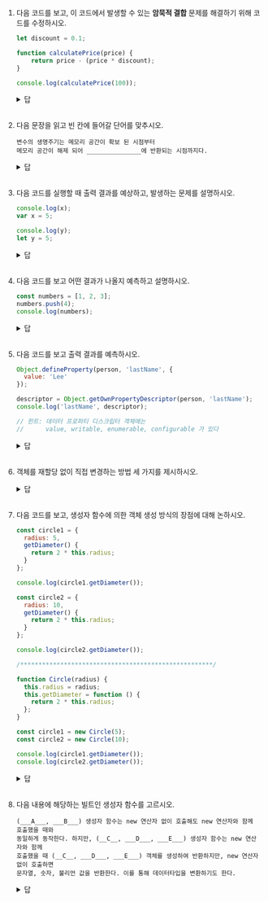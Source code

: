1. 다음 코드를 보고, 이 코드에서 발생할 수 있는 **암묵적 결합** 문제를 해결하기 위해 코드를 수정하시오.
    
    ```jsx
    let discount = 0.1;
    
    function calculatePrice(price) {
        return price - (price * discount);
    }
    
    console.log(calculatePrice(100));
    ```
    
    <details>
    <summary>답</summary>
    <div markdown="1">
    A.

    ```jsx
    function calculatePrice(price, discount) {
        return price - (price * discount);
    }
    console.log(calculatePrice(100, 0.1));
    ```

    전역변수 `discount` 가 함수 내부에서 사용되고 있어 암묵적 결합이 발생
    → 이를 해결하기 위해 `discount` 값을 함수의 매개변수로 전달해야함

    (출제위치: 14장 203쪽 마지막 문단)
    </div>
    </details>
    <br>

2. 다음 문장을 읽고 빈 칸에 들어갈 단어를 맞추시오.
    
    ```
    변수의 생명주기는 메모리 공간이 확보 된 시점부터
    메모리 공간이 해제 되어 _______________에 반환되는 시점까지다.
    ```

    <details>
    <summary>답</summary>
    <div markdown="1">
    A. 가용 메모리 풀

    (출제위치: 14장 201쪽 다섯번째 문단)
    </div>
    </details>
    <br>

3. 다음 코드를 실행할 때 출력 결과를 예상하고, 발생하는 문제를 설명하시오.
    
    ```jsx
    console.log(x);
    var x = 5;
    
    console.log(y);
    let y = 5;
    ```
    
    <details>
    <summary>답</summary>
    <div markdown="1">
    A. undefined, ReferenceError 발생

    `var`로 선언된 변수는 **호이스팅(hoisting)** 되어 선언이 코드의 최상단으로 이동한다. 하지만 **초기화는 선언 위치에서 이루어지기 때문에** 선언 전에 `x`를 출력하면 `undefined`가 출력된다.
    
    `let`으로 선언된 변수는 일시적 사각지대(TDZ)에 들어간다. 즉, `let` 선언 전에 해당 변수를 접근하려고 하면 `ReferenceError`가 발생한다.

    (출제위치: 15장 213쪽 첫번째 문단)
    </div>
    </details>
    <br>


1. 다음 코드를 보고 어떤 결과가 나올지 예측하고 설명하시오.
    
    ```jsx
    const numbers = [1, 2, 3];
    numbers.push(4);
    console.log(numbers);
    ```
    
    <details>
    <summary>답</summary>
    <div markdown="1">
    A. 코드는 정상작동한다. `numbers` 배열에 값 `4`가 추가됨

    `const`로 선언된 배열도 객체와 마찬가지로 내부 요소는 수정, 추가, 삭제가 가능하지만,
    배열 자체를 재할당할 수는 없다.
    
    (출제위치: 15장 217쪽 두번째 문단)
    </div>
    </details>
    <br>


1. 다음 코드를 보고 출력 결과를 예측하시오.
    
    ```jsx
    Object.defineProperty(person, 'lastName', {
      value: 'Lee'
    });
    
    descriptor = Object.getOwnPropertyDescriptor(person, 'lastName');
    console.log('lastName', descriptor);
    
    // 힌트: 데이터 프로퍼티 디스크립터 객체에는
    //      value, writable, enumerable, configurable 가 있다
    ```
    
    <details>
    <summary>답</summary>
    <div markdown="1">
    A. `lastName {value: "Lee", writable: false, enumerable: false, configurable: false}`

    객체의 프로퍼티가 누락되었기 때문에 기본값인 `false` 로 설정되어 출력된다.
    디스크립터 객체의 프로퍼티를 누락시키면 `undefined`, `false`가 기본값이다.
    
    (출제위치: 16장 227쪽 예제 16-08)
    </div>
    </details>
    <br>


1. 객체를 재할당 없이 직접 변경하는 방법 세 가지를 제시하시오.
    
    
    <details>
    <summary>답</summary>
    <div markdown="1">
    A.

    1. 프로퍼티를 추가하거나 삭제
    2. 프로퍼티의 값을 갱신
    3. `Object.defineProperty` 또는 `Object.defineProperties` 메소드를 사용하여
    프로퍼티 어트리뷰트를 재정의
    
    (출제위치: 16장 229쪽 첫번째 문단)
    </div>
    </details>
    <br>
    

    

2. 다음 코드를 보고, 생성자 함수에 의한 객체 생성 방식의 장점에 대해 논하시오.
    
    ```jsx
    const circle1 = {
      radius: 5,
      getDiameter() {
        return 2 * this.radius;
      }
    };
    
    console.log(circle1.getDiameter());
    
    const circle2 = {
      radius: 10,
      getDiameter() {
        return 2 * this.radius;
      }
    };
    
    console.log(circle2.getDiameter());
    
    /*****************************************************/
    
    function Circle(radius) {
      this.radius = radius;
      this.getDiameter = function () {
        return 2 * this.radius;
      };
    }
    
    const circle1 = new Circle(5);
    const circle2 = new Circle(10);
    
    console.log(circle1.getDiameter());
    console.log(circle2.getDiameter());
    ```
    
    <details>
    <summary>답</summary>
    <div markdown="1">
    A. 프로퍼티 구조가 동일한 객체 여러 개를 간편하게 생성할 수 있다.

    ```jsx
    const circle1 = {
      radius: 5,
      getDiameter() {
        return 2 * this.radius;
      }
    };
    
    console.log(circle1.getDiameter()); // 10
    
    const circle2 = {
      radius: 10,
      getDiameter() {
        return 2 * this.radius;
      }
    };
    
    console.log(circle2.getDiameter()); // 20
    
    /*****************************************************/
    
    // 생성자 함수
    function Circle(radius) {
      // 생성자 함수 내부의 this는 생성자 함수가 생성할 인스턴스를 가리킨다.
      this.radius = radius;
      this.getDiameter = function () {
        return 2 * this.radius;
      };
    }
    
    // 인스턴스의 생성
    const circle1 = new Circle(5);  // 반지름이 5인 Circle 객체를 생성
    const circle2 = new Circle(10); // 반지름이 10인 Circle 객체를 생성
    
    console.log(circle1.getDiameter()); // 10
    console.log(circle2.getDiameter()); // 20
    ```
    
    (출제위치: 14장 201쪽 다섯번째 문단)
    </div>
    </details>
    <br>
    

1. 다음 내용에 해당하는 빌트인 생성자 함수를 고르시오.
    
    ```
    (___A___, ___B___) 생성자 함수는 new 연산자 없이 호출해도 new 연산자와 함께 호출했을 때와
    동일하게 동작한다. 하지만, (__C__, ___D___, ___E___) 생성자 함수는 new 연산자와 함께
    호출했을 때 (__C__, ___D___, ___E___) 객체를 생성하여 반환하지만, new 연산자 없이 호출하면
    문자열, 숫자, 불리언 값을 반환한다. 이를 통해 데이터타입을 변환하기도 한다.
    ```
    
    <details>
    <summary>답</summary>
    <div markdown="1">
    A. 
    
    A: `Object`, B: `Function`, C: `String`, D: `Number`, E: `Boolean`

    (출제위치: 17장 248쪽 전체)
    </div>
    </details>
    <br>
